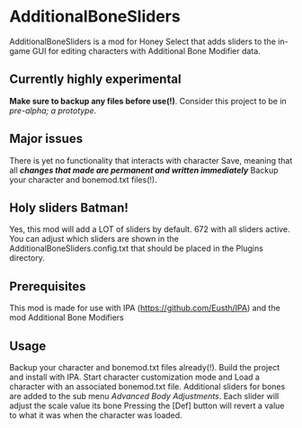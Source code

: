 # AdditionalBoneSliders
AdditionalBoneSliders is a mod for Honey Select that adds sliders to the in-game GUI for editing characters with Additional Bone Modifier data.


## Currently highly experimental
**Make sure to backup any files before use(!)**. Consider this project to be in _pre-alpha; a prototype_.

## Major issues
There is yet no functionality that interacts with character Save, meaning that all **_changes that made are permanent and written immediately_**
Backup your character and bonemod.txt files(!).

## Holy sliders Batman!
Yes, this mod will add a LOT of sliders by default. 672 with all sliders active. You can adjust which sliders are shown in the AdditionalBoneSliders.config.txt that should be placed in the Plugins directory.

## Prerequisites
This mod is made for use with IPA (https://github.com/Eusth/IPA) and the mod Additional Bone Modifiers

## Usage
Backup your character and bonemod.txt files already(!).
Build the project and install with IPA. 
Start character customization mode and Load a character with an associated bonemod.txt file.
Additional sliders for bones are added to the sub menu _Advanced Body Adjustments_.
Each slider will adjust the scale value its bone
Pressing the [Def] button will revert a value to what it was when the character was loaded.
